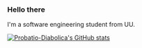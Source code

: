 ### Hello there

I'm a software engineering student from UU.

[![Probatio-Diabolica's GitHub stats](https://github-readme-stats.vercel.app/api?username=Probatio-Diabolica)](https://github.com/Probatio-Diabolica/github-readme-stats)
